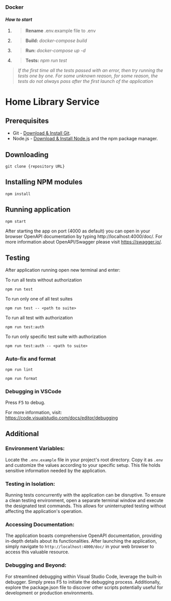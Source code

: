 ### **Docker**
#### *How to start*

1. > **Rename** .env.example file to .env

2. > **Build:**  *docker-compose build*

3. > **Run:**  *docker-compose up -d*

4. > **Tests:**  *npm run test*

> *If the first time all the tests passed with an error, then try running the tests one by one.*
> *For some unknown reason, for some reason, the tests do not always pass after the first launch of the application*

# Home Library Service

## Prerequisites

- Git - [Download & Install Git](https://git-scm.com/downloads).
- Node.js - [Download & Install Node.js](https://nodejs.org/en/download/) and the npm package manager.

## Downloading

```
git clone {repository URL}
```

## Installing NPM modules

```
npm install
```

## Running application

```
npm start
```

After starting the app on port (4000 as default) you can open
in your browser OpenAPI documentation by typing http://localhost:4000/doc/.
For more information about OpenAPI/Swagger please visit https://swagger.io/.

## Testing

After application running open new terminal and enter:

To run all tests without authorization

```
npm run test
```

To run only one of all test suites

```
npm run test -- <path to suite>
```

To run all test with authorization

```
npm run test:auth
```

To run only specific test suite with authorization

```
npm run test:auth -- <path to suite>
```

### Auto-fix and format

```
npm run lint
```

```
npm run format
```

### Debugging in VSCode

Press <kbd>F5</kbd> to debug.

For more information, visit: https://code.visualstudio.com/docs/editor/debugging

## Additional

### Environment Variables:

Locate the ```.env.example``` file in your project's root directory. Copy it as ```.env``` and customize the values according to your specific setup. This file holds sensitive information needed by the application.

### Testing in Isolation:

Running tests concurrently with the application can be disruptive. To ensure a clean testing environment, open a separate terminal window and execute the designated test commands. This allows for uninterrupted testing without affecting the application's operation.

### Accessing Documentation:

The application boasts comprehensive OpenAPI documentation, providing in-depth details about its functionalities. After launching the application, simply navigate to ```http://localhost:4000/doc/``` in your web browser to access this valuable resource.

### Debugging and Beyond:

For streamlined debugging within Visual Studio Code, leverage the built-in debugger. Simply press F5 to initiate the debugging process. Additionally, explore the package.json file to discover other scripts potentially useful for development or production environments.
